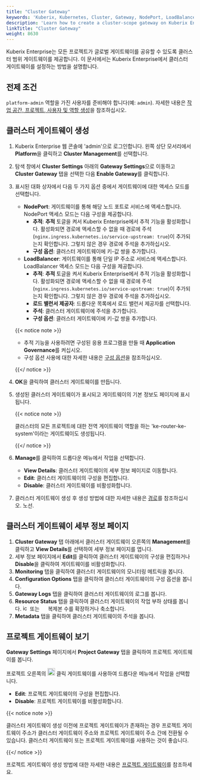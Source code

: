 ```yaml
---
title: "Cluster Gateway"
keywords: 'Kuberix, Kubernetes, Cluster, Gateway, NodePort, LoadBalancer'
description: 'Learn how to create a cluster-scope gateway on Kuberix Enterprise.'
linkTitle: "Cluster Gateway"
weight: 8630
---
```


Kuberix Enterprise는 모든 프로젝트가 글로벌 게이트웨이를 공유할 수 있도록 클러스터 범위 게이트웨이를 제공합니다. 이 문서에서는 Kuberix Enterprise에서 클러스터 게이트웨이를 설정하는 방법을 설명합니다.

## 전제 조건

`platform-admin` 역할을 가진 사용자를 준비해야 합니다(예: `admin`). 자세한 내용은 [작업 공간, 프로젝트, 사용자 및 역할 생성](../../../quick-start/create-workspace-and-project/)을 참조하십시오.

## 클러스터 게이트웨이 생성

1. Kuberix Enterprise 웹 콘솔에 'admin'으로 로그인합니다. 왼쪽 상단 모서리에서 **Platform**을 클릭하고 **Cluster Management**를 선택합니다.

2. 탐색 창에서 **Cluster Settings** 아래의 **Gateway Settings**으로 이동하고 **Cluster Gateway** 탭을 선택한 다음 **Enable Gateway**를 클릭합니다.

3. 표시된 대화 상자에서 다음 두 가지 옵션 중에서 게이트웨이에 대한 액세스 모드를 선택합니다.

   - **NodePort**: 게이트웨이를 통해 해당 노드 포트로 서비스에 액세스합니다. NodePort 액세스 모드는 다음 구성을 제공합니다.
     - **추적**: **추적** 토글을 켜서 Kuberix Enterprise에서 추적 기능을 활성화합니다. 활성화되면 경로에 액세스할 수 없을 때 경로에 주석(`nginx.ingress.kubernetes.io/service-upstream: true`)이 추가되는지 확인합니다. 그렇지 않은 경우 경로에 주석을 추가하십시오.
     - **구성 옵션**: 클러스터 게이트웨이에 키-값 쌍을 추가합니다.
   - **LoadBalancer**: 게이트웨이를 통해 단일 IP 주소로 서비스에 액세스합니다. LoadBalancer 액세스 모드는 다음 구성을 제공합니다.
     - **추적**: **추적** 토글을 켜서 Kuberix Enterprise에서 추적 기능을 활성화합니다. 활성화되면 경로에 액세스할 수 없을 때 경로에 주석(`nginx.ingress.kubernetes.io/service-upstream: true`)이 추가되는지 확인합니다. 그렇지 않은 경우 경로에 주석을 추가하십시오.
     - **로드 밸런서 제공자**: 드롭다운 목록에서 로드 밸런서 제공자를 선택합니다.
     - **주석**: 클러스터 게이트웨이에 주석을 추가합니다.
     - **구성 옵션**: 클러스터 게이트웨이에 키-값 쌍을 추가합니다.

   {{< notice note >}}

   - 추적 기능을 사용하려면 구성된 응용 프로그램을 만들 때 **Application Governance**를 켜십시오.
   - 구성 옵션 사용에 대한 자세한 내용은 [구성 옵션](https://kubernetes.github.io/ingress-nginx/user-guide/nginx-configuration/configmap/#configuration-options)을 참조하십시오.

   {{</ notice >}}

4. **OK**을 클릭하여 클러스터 게이트웨이를 만듭니다.

5. 생성된 클러스터 게이트웨이가 표시되고 게이트웨이의 기본 정보도 페이지에 표시됩니다.

   {{< notice note >}}

   클러스터의 모든 프로젝트에 대한 전역 게이트웨이 역할을 하는 'ke-router-ke-system'이라는 게이트웨이도 생성됩니다.

   {{</ notice >}}

6. **Manage**를 클릭하여 드롭다운 메뉴에서 작업을 선택합니다.

   - **View Details**: 클러스터 게이트웨이의 세부 정보 페이지로 이동합니다.
   - **Edit**: 클러스터 게이트웨이의 구성을 편집합니다.
   - **Disable**: 클러스터 게이트웨이를 비활성화합니다.

7. 클러스터 게이트웨이 생성 후 생성 방법에 대한 자세한 내용은 [경로](../../../project-user-guide/application-workloads/routes/#create-a-route)를 참조하십시오. 노선.

## 클러스터 게이트웨이 세부 정보 페이지

1. **Cluster Gateway** 탭 아래에서 클러스터 게이트웨이 오른쪽의 **Management**를 클릭하고 **View Details**를 선택하여 세부 정보 페이지를 엽니다.
2. 세부 정보 페이지에서 **Edit**를 클릭하여 클러스터 게이트웨이의 구성을 편집하거나 **Disable**을 클릭하여 게이트웨이를 비활성화합니다.
3. **Monitoring** 탭을 클릭하여 클러스터 게이트웨이의 모니터링 메트릭을 봅니다.
4. **Configuration Options** 탭을 클릭하여 클러스터 게이트웨이의 구성 옵션을 봅니다.
5. **Gateway Logs** 탭을 클릭하여 클러스터 게이트웨이의 로그를 봅니다.
6. **Resource Status** 탭을 클릭하여 클러스터 게이트웨이의 작업 부하 상태를 봅니다. <img src="/images/docs/v3.3/common-icons/replica-plus-icon.png" width="15" alt="icon" /> 또는 <img src="/images/docs/ v3.3/common-icons/replica-minus-icon.png" width="15" /> 복제본 수를 확장하거나 축소합니다.
7. **Metadata** 탭을 클릭하여 클러스터 게이트웨이의 주석을 봅니다.

## 프로젝트 게이트웨이 보기

**Gateway Settings** 페이지에서 **Project Gateway** 탭을 클릭하여 프로젝트 게이트웨이를 봅니다.

프로젝트 오른쪽의 <img src="/images/docs/v3.3/project-administration/role-and-member-management/three-dots.png" width="20px" alt="icon"> 클릭 게이트웨이를 사용하여 드롭다운 메뉴에서 작업을 선택합니다.

- **Edit**: 프로젝트 게이트웨이의 구성을 편집합니다.
- **Disable**: 프로젝트 게이트웨이를 비활성화합니다.

{{< notice note >}}

클러스터 게이트웨이 생성 이전에 프로젝트 게이트웨이가 존재하는 경우 프로젝트 게이트웨이 주소가 클러스터 게이트웨이 주소와 프로젝트 게이트웨이 주소 간에 전환될 수 있습니다. 클러스터 게이트웨이 또는 프로젝트 게이트웨이를 사용하는 것이 좋습니다.

{{</ notice >}}

프로젝트 게이트웨이 생성 방법에 대한 자세한 내용은 [프로젝트 게이트웨이](../../../project-administration/project-gateway/)를 참조하세요.
